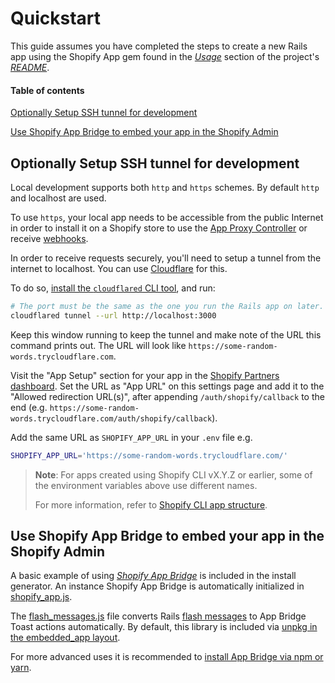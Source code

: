 # Quickstart

This guide assumes you have completed the steps to create a new Rails app using the Shopify App gem found in the [*Usage*](/README.md#usage) section of the project's [*README*](/README.md).

#### Table of contents

[Optionally Setup SSH tunnel for development](#setup-ssh-tunnel-for-development)

[Use Shopify App Bridge to embed your app in the Shopify Admin](#use-shopify-app-bridge-to-embed-your-app-in-the-shopify-admin)

## Optionally Setup SSH tunnel for development

Local development supports both `http` and `https` schemes. By default `http` and localhost are used.

To use `https`, your local app needs to be accessible from the public Internet in order to install it on a Shopify store to use the [App Proxy Controller](/lib/generators/shopify_app/app_proxy_controller/templates/app_proxy_controller.rb) or receive [webhooks](/docs/shopify_app/webhooks.md).

In order to receive requests securely, you'll need to setup a tunnel from the internet to localhost. You can use [Cloudflare](https://developers.cloudflare.com/cloudflare-one/connections/connect-apps/run-tunnel/trycloudflare/) for this.

To do so, [install the `cloudflared` CLI tool](https://developers.cloudflare.com/cloudflare-one/connections/connect-apps/install-and-setup/installation/), and run:

```sh
# The port must be the same as the one you run the Rails app on later. We use the Rails default below.
cloudflared tunnel --url http://localhost:3000
```

Keep this window running to keep the tunnel and make note of the URL this command prints out. The URL will look like `https://some-random-words.trycloudflare.com`.

Visit the "App Setup" section for your app in the [Shopify Partners dashboard](https://partners.shopify.com/organizations). Set the URL as "App URL" on this settings page and add it to the "Allowed redirection URL(s)", after appending `/auth/shopify/callback` to the end (e.g. `https://some-random-words.trycloudflare.com/auth/shopify/callback`).

Add the same URL as `SHOPIFY_APP_URL` in your `.env` file e.g.
```sh
SHOPIFY_APP_URL='https://some-random-words.trycloudflare.com/'
```

<!-- TODO Update CLI version here -->
> **Note**: For apps created using Shopify CLI vX.Y.Z or earlier, some of the environment variables above use different names.
>
> For more information, refer to [Shopify CLI app structure](https://shopify.dev/docs/apps/tools/cli/structure#web-component-conventions).

## Use Shopify App Bridge to embed your app in the Shopify Admin

A basic example of using [*Shopify App Bridge*](https://shopify.dev/tools/app-bridge) is included in the install generator. An instance Shopify App Bridge is automatically initialized in [shopify_app.js](https://github.com/Shopify/shopify_app/blob/master/lib/generators/shopify_app/install/templates/shopify_app.js). 

The [flash_messages.js](https://github.com/Shopify/shopify_app/blob/master/lib/generators/shopify_app/install/templates/flash_messages.js) file converts Rails [flash messages](https://api.rubyonrails.org/classes/ActionDispatch/Flash.html) to App Bridge Toast actions automatically. By default, this library is included via [unpkg in the embedded_app layout](https://github.com/Shopify/shopify_app/blob/master/lib/generators/shopify_app/install/templates/embedded_app.html.erb#L27). 

For more advanced uses it is recommended to [install App Bridge via npm or yarn](https://help.shopify.com/en/api/embedded-apps/app-bridge/getting-started#set-up-shopify-app-bridge-in-your-app).
